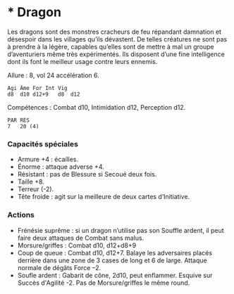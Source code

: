 # * Dragon

Les dragons sont des monstres cracheurs de feu répandant damnation et désespoir dans les villages qu’ils dévastent. De telles créatures ne sont pas à prendre à la légère, capables qu’elles sont de mettre à mal un groupe d’aventuriers même très expérimentés. Ils disposent d’une fine intelligence dont ils font le meilleur usage contre leurs ennemis.

Allure : 8, vol 24 accélération 6.

	Agi	Âme	For	Int	Vig
	d8	d10	d12+9	d8	d12

Compétences : Combat d10, Intimidation d12, Perception d12.

	PAR	RES
	7	20 (4)

### Capacités spéciales
- Armure +4 : écailles.
- Énorme : attaque adverse +4.
- Résistant : pas de Blessure si Secoué deux fois.
- Taille +8.
- Terreur (-2).
- Tête froide : agit sur la meilleure de deux cartes d’Initiative.

### Actions
- Frénésie suprême : si un dragon n’utilise pas son Souffle ardent, il peut faire deux attaques de Combat sans malus.
- Morsure/griffes : Combat d10, d12+d8+9
- Coup de queue : Combat d10, d12+7. Balaye les adversaires placés derrière dans une zone de 3 cases de long et 6 de large. Attaque normale de dégâts Force –2.
- Soufle ardent : Gabarit de cône, 2d10, peut enflammer. Esquive sur Succès d'Agilité -2. Pas de Morsure/griffes le même round.

